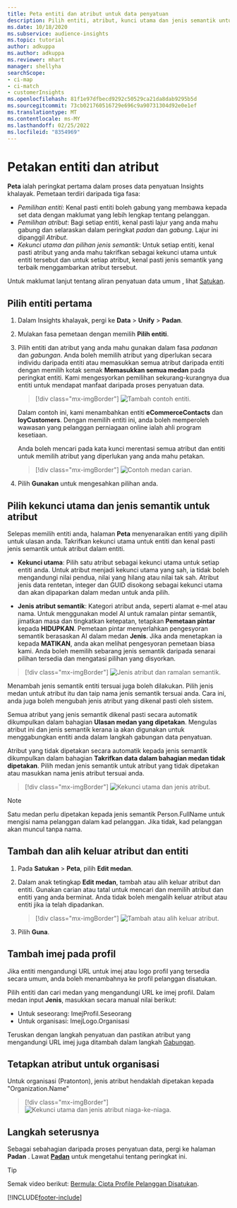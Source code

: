 ```yaml
---
title: Peta entiti dan atribut untuk data penyatuan
description: Pilih entiti, atribut, kunci utama dan jenis semantik untuk memetakan data kepada profil pelanggan disatukan.
ms.date: 10/18/2020
ms.subservice: audience-insights
ms.topic: tutorial
author: adkuppa
ms.author: adkuppa
ms.reviewer: mhart
manager: shellyha
searchScope:
- ci-map
- ci-match
- customerInsights
ms.openlocfilehash: 81f1e97dfbecd9292c50529ca21da8dab9295b5d
ms.sourcegitcommit: 73cb021760516729e696c9a90731304d92e0e1ef
ms.translationtype: MT
ms.contentlocale: ms-MY
ms.lasthandoff: 02/25/2022
ms.locfileid: "8354969"
---
```

# <a name="map-entities-and-attributes"></a>Petakan entiti dan atribut

**Peta** ialah peringkat pertama dalam proses data penyatuan Insights khalayak. Pemetaan terdiri daripada tiga fasa:

- *Pemilihan entiti*: Kenal pasti entiti boleh gabung yang membawa kepada set data dengan maklumat yang lebih lengkap tentang pelanggan.
- *Pemilihan atribut*: Bagi setiap entiti, kenal pasti lajur yang anda mahu gabung dan selaraskan dalam peringkat *padan* dan *gabung*. Lajur ini dipanggil *Atribut*.
- *Kekunci utama dan pilihan jenis semantik*: Untuk setiap entiti, kenal pasti atribut yang anda mahu takrifkan sebagai kekunci utama untuk entiti tersebut dan untuk setiap atribut, kenal pasti jenis semantik yang terbaik menggambarkan atribut tersebut.

Untuk maklumat lanjut tentang aliran penyatuan data umum , lihat [Satukan](data-unification.md).

## <a name="select-the-first-entities"></a>Pilih entiti pertama

1. Dalam Insights khalayak, pergi ke **Data** > **Unify** > **Padan**.

2. Mulakan fasa pemetaan dengan memilih **Pilih entiti**.

3. Pilih entiti dan atribut yang anda mahu gunakan dalam fasa *padanan* dan *gabungan*. Anda boleh memilih atribut yang diperlukan secara individu daripada entiti atau memasukkan semua atribut daripada entiti dengan memilih kotak semak **Memasukkan semua medan** pada peringkat entiti. Kami mengesyorkan pemilihan sekurang-kurangnya dua entiti untuk mendapat manfaat daripada proses penyatuan data.

   > [!div class="mx-imgBorder"]
   > ![Tambah contoh entiti.](media/data-manager-configure-map-add-entities-example.png "Tambah contoh entiti")

   Dalam contoh ini, kami menambahkan entiti **eCommerceContacts** dan **loyCustomers**. Dengan memilih entiti ini, anda boleh memperoleh wawasan yang pelanggan perniagaan online ialah ahli program kesetiaan.
   
   Anda boleh mencari pada kata kunci merentasi semua atribut dan entiti untuk memilih atribut yang diperlukan yang anda mahu petakan.
   
     > [!div class="mx-imgBorder"]
   > ![Contoh medan carian.](media/data-manager-configure-map-search-fields-example.png "Contoh medan carian")

4. Pilih **Gunakan** untuk mengesahkan pilihan anda.

## <a name="select-primary-key-and-semantic-type-for-attributes"></a>Pilih kekunci utama dan jenis semantik untuk atribut

Selepas memilih entiti anda, halaman **Peta** menyenaraikan entiti yang dipilih untuk ulasan anda. Takrifkan kekunci utama untuk entiti dan kenal pasti jenis semantik untuk atribut dalam entiti.

- **Kekunci utama**: Pilih satu atribut sebagai kekunci utama untuk setiap entiti anda. Untuk atribut menjadi kekunci utama yang sah, ia tidak boleh mengandungi nilai pendua, nilai yang hilang atau nilai tak sah. Atribut jenis data rentetan, integer dan GUID disokong sebagai kekunci utama dan akan dipaparkan dalam medan untuk anda pilih.

- **Jenis atribut semantik**: Kategori atribut anda, seperti alamat e-mel atau nama. Untuk menggunakan model AI untuk ramalan pintar semantik, jimatkan masa dan tingkatkan ketepatan, tetapkan **Pemetaan pintar** kepada **HIDUPKAN**. Pemetaan pintar menyerlahkan pengesyoran semantik berasaskan AI dalam medan **Jenis**. Jika anda menetapkan ia kepada **MATIKAN**, anda akan melihat pengesyoran pemetaan biasa kami. Anda boleh memilih sebarang jenis semantik daripada senarai pilihan tersedia dan mengatasi pilihan yang disyorkan.

> [!div class="mx-imgBorder"]
> ![Jenis atribut dan ramalan semantik.](media/data-manager-configure-map-add-attributes-semantic-prediction.png "Jenis atribut dan ramalan semantik")

Menambah jenis semantik entiti tersuai juga boleh dilakukan. Pilih jenis medan untuk atribut itu dan taip nama jenis semantik tersuai anda. Cara ini, anda juga boleh mengubah jenis atribut yang dikenal pasti oleh sistem.

Semua atribut yang jenis semantik dikenal pasti secara automatik dikumpulkan dalam bahagian **Ulasan medan yang dipetakan**. Mengulas atribut ini dan jenis semantik kerana ia akan digunakan untuk menggabungkan entiti anda dalam langkah gabungan data penyatuan.

Atribut yang tidak dipetakan secara automatik kepada jenis semantik dikumpulkan dalam bahagian **Takrifkan data dalam bahagian medan tidak dipetakan**. Pilih medan jenis semantik untuk atribut yang tidak dipetakan atau masukkan nama jenis atribut tersuai anda.

> [!div class="mx-imgBorder"]
> ![Kekunci utama dan jenis atribut.](media/data-manager-configure-map-add-attributes.png "Kekunci utama dan jenis atribut")

> [!NOTE]
> Satu medan perlu dipetakan kepada jenis semantik Person.FullName untuk mengisi nama pelanggan dalam kad pelanggan. Jika tidak, kad pelanggan akan muncul tanpa nama. 

## <a name="add-and-remove-attributes-and-entities"></a>Tambah dan alih keluar atribut dan entiti

1. Pada **Satukan** > **Peta**, pilih **Edit medan**.

2. Dalam anak tetingkap **Edit medan**, tambah atau alih keluar atribut dan entiti. Gunakan carian atau tatal untuk mencari dan memilih atribut dan entiti yang anda berminat. Anda tidak boleh mengalih keluar atribut atau entiti jika ia telah dipadankan.

   > [!div class="mx-imgBorder"]
   > ![Tambah atau alih keluar atribut.](media/configure-data-map-edit.png "Tambah atau alih keluar atribut")

3. Pilih **Guna**.

## <a name="add-images-to-profiles"></a>Tambah imej pada profil

Jika entiti mengandungi URL untuk imej atau logo profil yang tersedia secara umum, anda boleh menambahnya ke profil pelanggan disatukan.

Pilih entiti dan cari medan yang mengandungi URL ke imej profil. Dalam medan input **Jenis**, masukkan secara manual nilai berikut: 
- Untuk seseorang: ImejProfil.Seseorang
- Untuk organisasi: ImejLogo.Organisasi

Teruskan dengan langkah penyatuan dan pastikan atribut yang mengandungi URL imej juga ditambah dalam langkah [Gabungan](merge-entities.md).

## <a name="set-attributes-for-organizations"></a>Tetapkan atribut untuk organisasi

Untuk organisasi (Pratonton), jenis atribut hendaklah dipetakan kepada "Organization.Name"
> [!div class="mx-imgBorder"]
> ![Kekunci utama dan jenis atribut niaga-ke-niaga.](media/configure-data-map-edit-b2b.png "Kekunci utama dan jenis atribut niaga-ke-niaga")

## <a name="next-step"></a>Langkah seterusnya

Sebagai sebahagian daripada proses penyatuan data, pergi ke halaman **Padan** . Lawat [**Padan**](match-entities.md) untuk mengetahui tentang peringkat ini.

> [!TIP]
> Semak video berikut: [Bermula: Cipta Profile Pelanggan Disatukan](https://youtu.be/oBfGEhucAxs).


[!INCLUDE[footer-include](../includes/footer-banner.md)]